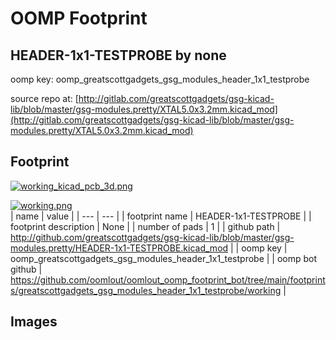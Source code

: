 # OOMP Footprint  
## HEADER-1x1-TESTPROBE  by none  
  
oomp key: oomp_greatscottgadgets_gsg_modules_header_1x1_testprobe  
  
source repo at: [http://gitlab.com/greatscottgadgets/gsg-kicad-lib/blob/master/gsg-modules.pretty/XTAL5.0x3.2mm.kicad_mod](http://gitlab.com/greatscottgadgets/gsg-kicad-lib/blob/master/gsg-modules.pretty/XTAL5.0x3.2mm.kicad_mod)  
## Footprint  
  
[![working_kicad_pcb_3d.png](working_kicad_pcb_3d_600.png)](working_kicad_pcb_3d.png)  
  
[![working.png](working_600.png)](working.png)  
| name | value | 
| --- | --- | 
| footprint name | HEADER-1x1-TESTPROBE | 
| footprint description | None | 
| number of pads | 1 | 
| github path | http://github.com/greatscottgadgets/gsg-kicad-lib/blob/master/gsg-modules.pretty/HEADER-1x1-TESTPROBE.kicad_mod | 
| oomp key | oomp_greatscottgadgets_gsg_modules_header_1x1_testprobe | 
| oomp bot github | https://github.com/oomlout/oomlout_oomp_footprint_bot/tree/main/footprints/greatscottgadgets_gsg_modules_header_1x1_testprobe/working | 
## Images  
